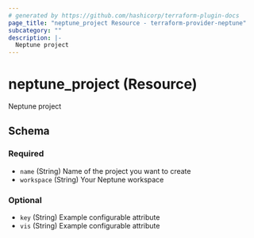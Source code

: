 ```yaml
---
# generated by https://github.com/hashicorp/terraform-plugin-docs
page_title: "neptune_project Resource - terraform-provider-neptune"
subcategory: ""
description: |-
  Neptune project
---
```


# neptune_project (Resource)

Neptune project



<!-- schema generated by tfplugindocs -->
## Schema

### Required

- `name` (String) Name of the project you want to create
- `workspace` (String) Your Neptune workspace

### Optional

- `key` (String) Example configurable attribute
- `vis` (String) Example configurable attribute
